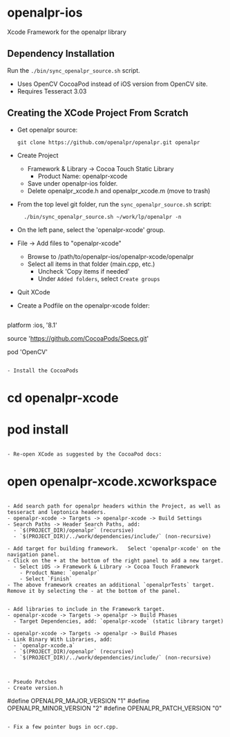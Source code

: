 openalpr-ios
============

Xcode Framework for the openalpr library

## Dependency Installation

Run the `./bin/sync_openalpr_source.sh` script.

- Uses OpenCV CocoaPod instead of iOS version from OpenCV site.
- Requires Tesseract 3.03

## Creating the XCode Project From Scratch

- Get openalpr source:
  ```
  git clone https://github.com/openalpr/openalpr.git openalpr
  ```

- Create Project
  - Framework & Library -> Cocoa Touch Static Library 
    - Product Name: openalpr-xcode
  - Save under openalpr-ios folder.
  - Delete openalpr_xcode.h and openalpr_xcode.m (move to trash)
  
- From the top level git folder, run the `sync_openalpr_source.sh` script:
  ```
    ./bin/sync_openalpr_source.sh ~/work/lp/openalpr -n
  ```

- On the left pane, select the 'openalpr-xcode' group.
- File -> Add files to "openalpr-xcode"
  - Browse to /path/to/openalpr-ios/openalpr-xcode/openalpr
  - Select all items in that folder (main.cpp, etc.)
    - Uncheck 'Copy items if needed'
    - Under `Added folders`, select `Create groups`

- Quit XCode 

- Create a Podfile on the openalpr-xcode folder:
  ```
platform :ios, '8.1'

source 'https://github.com/CocoaPods/Specs.git'

pod 'OpenCV'
  ```

- Install the CocoaPods  
  ```
  # cd openalpr-xcode
  # pod install
  ```

- Re-open XCode as suggested by the CocoaPod docs:
  ```
  # open openalpr-xcode.xcworkspace
  ```

- Add search path for openalpr headers within the Project, as well as 
  tesseract and leptonica headers.
  - openalpr-xcode -> Targets -> openalpr-xcode -> Build Settings 
  - Search Paths -> Header Search Paths, add: 
    - `$(PROJECT_DIR)/openalpr` (recursive)
    - `$(PROJECT_DIR)/../work/dependencies/include/` (non-recursive)

- Add target for building framework.   Select 'openalpr-xcode' on the navigation panel.  
  - Click on the + at the bottom of the right panel to add a new target.
    - Select iOS -> Framework & Library -> Cocoa Touch Framework
      - Product Name: `openalpr`
      - Select `Finish`
  - The above framework creates an additional `openalprTests` target.  Remove it by selecting the - at the bottom of the panel.


- Add libraries to include in the Framework target.
  - openalpr-xcode -> Targets -> openalpr -> Build Phases
    - Target Dependencies, add: `openalpr-xcode` (static library target)

  - openalpr-xcode -> Targets -> openalpr -> Build Phases
  - Link Binary With Libraries, add: 
    - `openalpr-xcode.a`
    - `$(PROJECT_DIR)/openalpr` (recursive)
    - `$(PROJECT_DIR)/../work/dependencies/include/` (non-recursive)



- Pseudo Patches 
  - Create version.h 
  ``` 
#define OPENALPR_MAJOR_VERSION "1"
#define OPENALPR_MINOR_VERSION "2"
#define OPENALPR_PATCH_VERSION "0"
  ```

- Fix a few pointer bugs in ocr.cpp.



